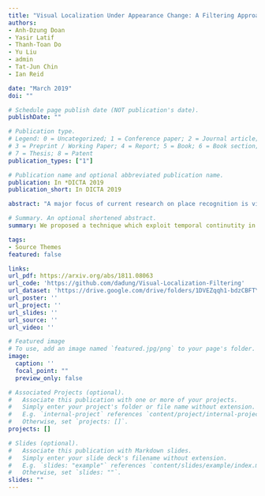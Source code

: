 ```yaml
---
title: "Visual Localization Under Appearance Change: A Filtering Approach"
authors:
- Anh-Dzung Doan
- Yasir Latif
- Thanh-Toan Do
- Yu Liu
- admin
- Tat-Jun Chin
- Ian Reid

date: "March 2019"
doi: ""

# Schedule page publish date (NOT publication's date).
publishDate: ""

# Publication type.
# Legend: 0 = Uncategorized; 1 = Conference paper; 2 = Journal article;
# 3 = Preprint / Working Paper; 4 = Report; 5 = Book; 6 = Book section;
# 7 = Thesis; 8 = Patent
publication_types: ["1"]

# Publication name and optional abbreviated publication name.
publication: In *DICTA 2019
publication_short: In DICTA 2019

abstract: "A major focus of current research on place recognition is visual localization for autonomous driving. In this scenario, as cameras will be operating continuously, it is realistic to expect videos as an input to visual localization algorithms, as opposed to the single-image querying approach used in other place recognition works. In this paper, we show that exploiting temporal continuity in the testing sequence significantly improves visual localization - qualitatively and quantitatively. Although intuitive, this idea has not been fully explored in recent works. Our main contribution is a novel Monte Carlo-based visual localization technique that can efficiently reason over the image sequence. Also, we propose an image retrieval pipeline which relies on local features and an encoding technique to represent an image as a single vector. The experimental results show that our proposed method achieves better results than state-of-the-art approaches for the task on visual localization under significant appearance change. Our synthetic dataset and source code are publicly made available."

# Summary. An optional shortened abstract.
summary: We proposed a technique which exploit temporal continutity in visual localization. We won the APRS/IAPR best paper award.

tags:
- Source Themes
featured: false

links:
url_pdf: https://arxiv.org/abs/1811.08063
url_code: 'https://github.com/dadung/Visual-Localization-Filtering'
url_dataset: 'https://drive.google.com/drive/folders/1DVEZqqh1-bdzCBFTYUFlzU8gcLiPZOz-'
url_poster: ''
url_project: ''
url_slides: ''
url_source: ''
url_video: ''

# Featured image
# To use, add an image named `featured.jpg/png` to your page's folder. 
image:
  caption: ''
  focal_point: ""
  preview_only: false

# Associated Projects (optional).
#   Associate this publication with one or more of your projects.
#   Simply enter your project's folder or file name without extension.
#   E.g. `internal-project` references `content/project/internal-project/index.md`.
#   Otherwise, set `projects: []`.
projects: []

# Slides (optional).
#   Associate this publication with Markdown slides.
#   Simply enter your slide deck's filename without extension.
#   E.g. `slides: "example"` references `content/slides/example/index.md`.
#   Otherwise, set `slides: ""`.
slides: ""
---
```





